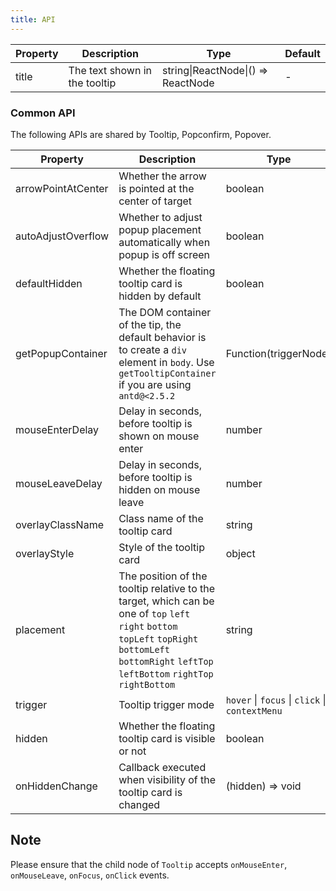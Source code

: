 ```yaml
---
title: API
---
```


| Property | Description                   | Type                               | Default |
| -------- | ----------------------------- | ---------------------------------- | ------- |
| title    | The text shown in the tooltip | string\|ReactNode\|() => ReactNode | -       |

### Common API

The following APIs are shared by Tooltip, Popconfirm, Popover.

| Property | Description | Type | Default |
| --- | --- | --- | --- |
| arrowPointAtCenter | Whether the arrow is pointed at the center of target | boolean | `false` |
| autoAdjustOverflow | Whether to adjust popup placement automatically when popup is off screen | boolean | `true` |
| defaultHidden | Whether the floating tooltip card is hidden by default | boolean | `true` |
| getPopupContainer | The DOM container of the tip, the default behavior is to create a `div` element in `body`. Use `getTooltipContainer` if you are using `antd@<2.5.2` | Function(triggerNode) | () => document.body |
| mouseEnterDelay | Delay in seconds, before tooltip is shown on mouse enter | number | 0 |
| mouseLeaveDelay | Delay in seconds, before tooltip is hidden on mouse leave | number | 0.1 |
| overlayClassName | Class name of the tooltip card | string | - |
| overlayStyle | Style of the tooltip card | object | - |
| placement | The position of the tooltip relative to the target, which can be one of `top` `left` `right` `bottom` `topLeft` `topRight` `bottomLeft` `bottomRight` `leftTop` `leftBottom` `rightTop` `rightBottom` | string | `top` |
| trigger | Tooltip trigger mode | `hover` \| `focus` \| `click` \| `contextMenu` | `hover` |
| hidden | Whether the floating tooltip card is visible or not | boolean | `true` |
| onHiddenChange | Callback executed when visibility of the tooltip card is changed | (hidden) => void | - |

## Note

Please ensure that the child node of `Tooltip` accepts `onMouseEnter`, `onMouseLeave`, `onFocus`, `onClick` events.
